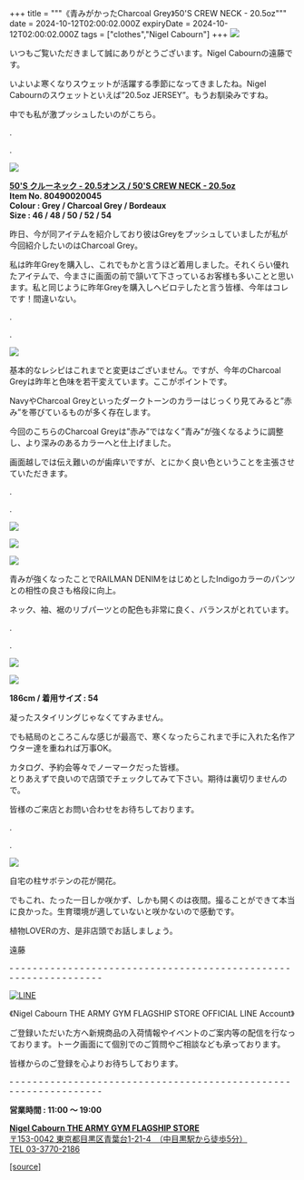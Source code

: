 +++
title = """《青みがかったCharcoal Grey》50'S CREW NECK - 20.5oz"""
date = 2024-10-12T02:00:02.000Z
expiryDate = 2024-10-12T02:00:02.000Z
tags = ["clothes","Nigel Cabourn"]
+++
![](https://cdn.shopify.com/s/files/1/0094/9295/5196/files/IMG_6140_86668c4c-fd1a-40d5-9355-ee2b04b1035a_480x480.jpg?v=1728548140) 

いつもご覧いただきまして誠にありがとうございます。Nigel Cabournの遠藤です。

いよいよ寒くなりスウェットが活躍する季節になってきましたね。Nigel Cabournのスウェットといえば”20.5oz JERSEY”。もうお馴染みですね。

中でも私が激プッシュしたいのがこちら。

.

.

![](https://cdn.shopify.com/s/files/1/0094/9295/5196/files/IMG_6168_32481ec2-e097-4da4-b41a-19b1216b7d2d_480x480.jpg?v=1728548140)

[**50'S クルーネック - 20.5オンス / 50'S CREW NECK - 20.5oz**](https://cabourn.jp/products/80490020045)  
**Item No. 80490020045**  
**Colour : Grey / Charcoal Grey / Bordeaux**  
**Size : 46 / 48 / 50 / 52 / 54**

昨日、今が同アイテムを紹介しており彼はGreyをプッシュしていましたが私が今回紹介したいのはCharcoal Grey。

私は昨年Greyを購入し、これでもかと言うほど着用しました。それくらい優れたアイテムで、今まさに画面の前で頷いて下さっているお客様も多いことと思います。私と同じように昨年Greyを購入しヘビロテしたと言う皆様、今年はコレです！間違いない。

.

.

![](https://cdn.shopify.com/s/files/1/0094/9295/5196/files/IMG_6131_03e70809-4272-4ad0-a10d-08f40fbcef46_480x480.jpg?v=1728548141)

基本的なレシピはこれまでと変更はございません。ですが、今年のCharcoal Greyは昨年と色味を若干変えています。ここがポイントです。

NavyやCharcoal Greyといったダークトーンのカラーはじっくり見てみると”赤み”を帯びているものが多く存在します。

今回のこちらのCharcoal Greyは”赤み”ではなく”青み”が強くなるように調整し、より深みのあるカラーへと仕上げました。

画面越しでは伝え難いのが歯痒いですが、とにかく良い色ということを主張させていただきます。

.

.

![](https://cdn.shopify.com/s/files/1/0094/9295/5196/files/IMG_6100_c6e35015-a3fc-4c2d-8503-2adf3287ba3a_480x480.jpg?v=1728548370)

![](https://cdn.shopify.com/s/files/1/0094/9295/5196/files/IMG_6106_652267cc-623a-432f-a217-bb33bbb3f3f6_480x480.jpg?v=1728548141)

![](https://cdn.shopify.com/s/files/1/0094/9295/5196/files/IMG_6116_8ccfcdcb-89ca-437b-b1ac-2d98bd0ef356_480x480.jpg?v=1728548140)

青みが強くなったことでRAILMAN DENIMをはじめとしたIndigoカラーのパンツとの相性の良さも格段に向上。

ネック、袖、裾のリブパーツとの配色も非常に良く、バランスがとれています。

.

.

![](https://cdn.shopify.com/s/files/1/0094/9295/5196/files/IMG_6061_704f9709-eb84-4d5b-bdee-d0f1f659eafe_480x480.jpg?v=1728548141)

![](https://cdn.shopify.com/s/files/1/0094/9295/5196/files/IMG_6073_27d8a9ee-a0a4-448e-a69b-5e11769cf239_480x480.jpg?v=1728548140)

**186cm / 着用サイズ : 54** 

凝ったスタイリングじゃなくてすみません。

でも結局のところこんな感じが最高で、寒くなったらこれまで手に入れた名作アウター達を重ねれば万事OK。

カタログ、予約会等々でノーマークだった皆様。  
とりあえずで良いので店頭でチェックしてみて下さい。期待は裏切りませんので。

皆様のご来店とお問い合わせをお待ちしております。

.

.

![](https://cdn.shopify.com/s/files/1/0094/9295/5196/files/IMG_7676_480x480.jpg?v=1728519366)

自宅の柱サボテンの花が開花。

でもこれ、たった一日しか咲かず、しかも開くのは夜間。撮ることができて本当に良かった。生育環境が適していないと咲かないので感動です。

植物LOVERの方、是非店頭でお話しましょう。

遠藤

\- - - - - - - - - - - - - - - - - - - - - - - - - - - - - - - - - - - - - - - - - - - - - - - - - - - - - - - - - - - - - - - -  

[![LINE](https://cdn.shopify.com/s/files/1/0094/9295/5196/files/ja_600x600.png?v=1631941030)](https://lin.ee/NpdpRpF)

《Nigel Cabourn THE ARMY GYM FLAGSHIP STORE OFFICIAL LINE Account》

ご登録いただいた方へ新規商品の入荷情報やイベントのご案内等の配信を行なっております。トーク画面にて個別でのご質問やご相談なども承っております。

皆様からのご登録を心よりお待ちしております。

\- - - - - - - - - - - - - - - - - - - - - - - - - - - - - - - - - - - - - - - - - - - - - - - - - - - - - - - - - - - - - - - - 

**営業時間 : 11:00 〜 19:00**

[**Nigel Cabourn THE ARMY GYM FLAGSHIP STORE**](https://cabourn.jp/pages/flagship)  
[〒153-0042 東京都目黒区青葉台1-21-4　（中目黒駅から徒歩5分）](https://cabourn.jp/pages/flagship)  
[TEL 03-3770-2186](https://cabourn.jp/pages/flagship)

[[source]](https://cabourn.jp/blogs/shop-info/flagship20241012)
